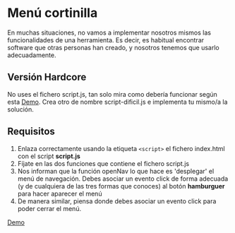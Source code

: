 # Menú cortinilla

En muchas situaciones, no vamos a implementar nosotros mismos las funcionalidades de una herramienta. Es decir, es habitual encontrar software que otras personas han creado, y nosotros tenemos que usarlo adecuadamente.

## Versión Hardcore

No uses el fichero script.js, tan solo mira como debería funcionar según esta [Demo](https://oscarm.tinytake.com/msc/Njg2MTA5NF8xOTUyNDU1Ng). Crea otro de nombre script-dificil.js e implementa tu mismo/a la solución.

## Requisitos

1. Enlaza correctamente usando la etiqueta `<script>` el fichero index.html con el script **script.js**
2. Fíjate en las dos funciones que contiene el fichero script.js
3. Nos informan que la función openNav lo que hace es 'desplegar' el menú de navegación. Debes asociar un evento click de forma adecuada (y de cualquiera de las tres formas que conoces) al botón __hamburguer__ para hacer aparecer el menú
4. De manera similar, piensa donde debes asociar un evento click para poder cerrar el menú.

[Demo](https://oscarm.tinytake.com/msc/Njg2MTA5NF8xOTUyNDU1Ng)